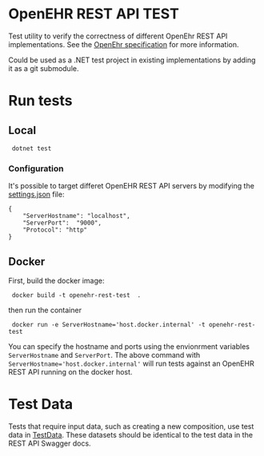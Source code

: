 # OpenEHR REST API TEST
Test utility to verify the correctness of different OpenEhr REST API
implementations. See the 
[OpenEhr specification]( https://www.openehr.org/programs/specification/workingbaseline)
for more information.

Could be used as a .NET test project in existing implementations by adding it
as a git submodule.

# Run tests

## Local

```
 dotnet test
```

### Configuration 
It's possible to target differet OpenEHR REST API servers by modifying the
[settings.json](OpenEhrRestApiTest/settings.json) file:

```
{
    "ServerHostname": "localhost",
    "ServerPort":  "9000",
    "Protocol": "http"
}
```

## Docker
First, build the docker image: 

```
 docker build -t openehr-rest-test  .
```

then run the container

```
 docker run -e ServerHostname='host.docker.internal' -t openehr-rest-test
 ```

You can specify the hostname and ports using the envionrment variables
`ServerHostname` and `ServerPort`. The above command with
`ServerHostname='host.docker.internal'` will run tests against an OpenEHR REST
API running on the docker host. 


# Test Data
Tests that require input data, such as creating a new composition, use test
data in [TestData](OpenEhrRestApiTest/TestData). These datasets should be
identical to the test data in the REST API Swagger docs.
